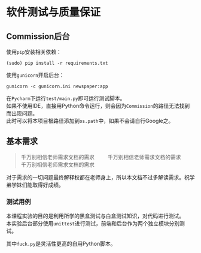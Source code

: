 # 软件测试与质量保证

## Commission后台

使用`pip`安装相关依赖：

    (sudo) pip install -r requirements.txt

使用`gunicorn`开启后台：

    gunicorn -c gunicorn.ini newspaper:app

在`Pycharm`下运行`test/main.py`即可运行测试脚本。    
如果不使用IDE，直接用Python命令运行，则会因为`Commission`的路径无法找到而出现问题。             
此时可以将本项目根路径添加到`os.path`中，如果不会请自行Google之。        

## 基本需求

> 千万别相信老师需求文档的需求            
> 千万别相信老师需求文档的需求            
> 千万别相信老师需求文档的需求        

对于需求的一切问题最终解释权都在老师身上，所以本文档不过多解读需求。祝学弟学妹们能取得好成绩。

### 测试用例

本课程实验的目的是利用所学的黑盒测试与白盒测试知识，对代码进行测试。              
本实验后台部分使用`unittest`进行测试，前端和后台作为两个独立模块分别测试。

其中`fuck.py`是灵活性更高的自用Python脚本。
